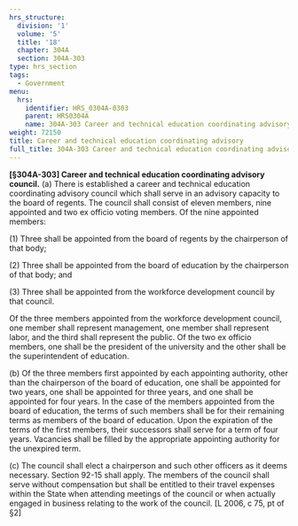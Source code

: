 ```yaml
---
hrs_structure:
  division: '1'
  volume: '5'
  title: '18'
  chapter: 304A
  section: 304A-303
type: hrs_section
tags:
  - Government
menu:
  hrs:
    identifier: HRS_0304A-0303
    parent: HRS0304A
    name: 304A-303 Career and technical education coordinating advisory
weight: 72150
title: Career and technical education coordinating advisory
full_title: 304A-303 Career and technical education coordinating advisory
---
```

**[§304A-303] Career and technical education coordinating advisory council.** (a) There is established a career and technical education coordinating advisory council which shall serve in an advisory capacity to the board of regents. The council shall consist of eleven members, nine appointed and two ex officio voting members. Of the nine appointed members:

(1) Three shall be appointed from the board of regents by the chairperson of that body;

(2) Three shall be appointed from the board of education by the chairperson of that body; and

(3) Three shall be appointed from the workforce development council by that council.

Of the three members appointed from the workforce development council, one member shall represent management, one member shall represent labor, and the third shall represent the public. Of the two ex officio members, one shall be the president of the university and the other shall be the superintendent of education.

(b) Of the three members first appointed by each appointing authority, other than the chairperson of the board of education, one shall be appointed for two years, one shall be appointed for three years, and one shall be appointed for four years. In the case of the members appointed from the board of education, the terms of such members shall be for their remaining terms as members of the board of education. Upon the expiration of the terms of the first members, their successors shall serve for a term of four years. Vacancies shall be filled by the appropriate appointing authority for the unexpired term.

(c) The council shall elect a chairperson and such other officers as it deems necessary. Section 92-15 shall apply. The members of the council shall serve without compensation but shall be entitled to their travel expenses within the State when attending meetings of the council or when actually engaged in business relating to the work of the council. [L 2006, c 75, pt of §2]